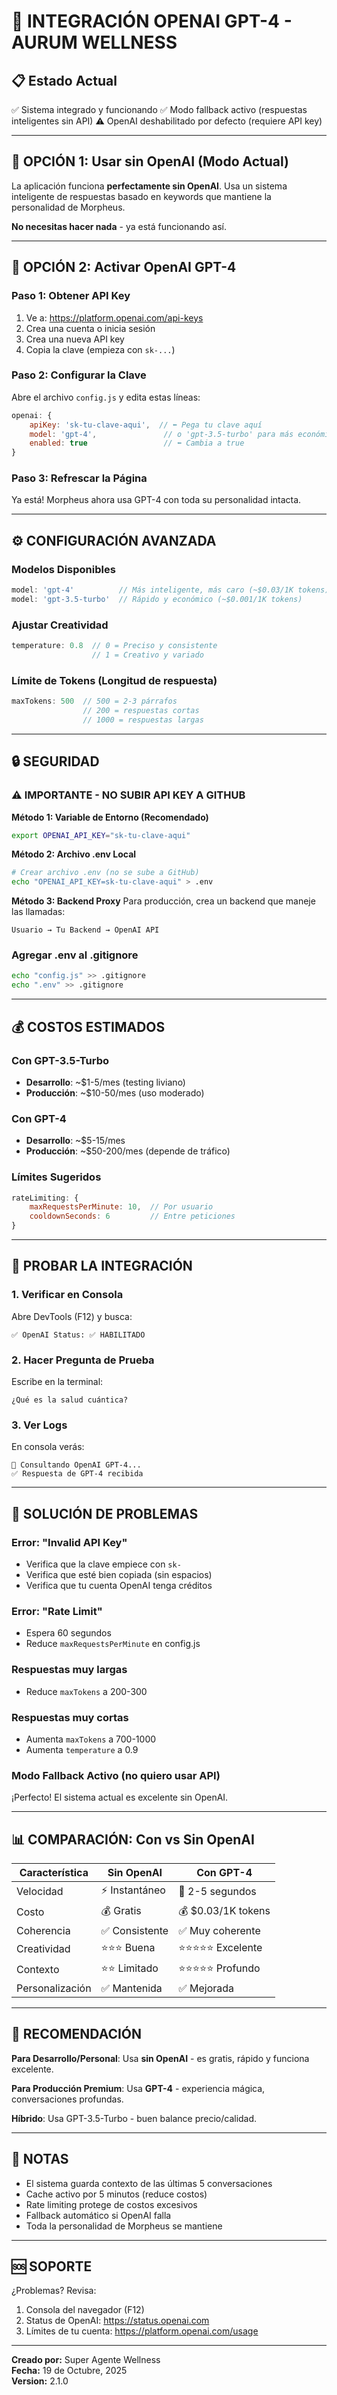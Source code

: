 # 🤖 INTEGRACIÓN OPENAI GPT-4 - AURUM WELLNESS

## 📋 Estado Actual
✅ Sistema integrado y funcionando
✅ Modo fallback activo (respuestas inteligentes sin API)
⚠️ OpenAI deshabilitado por defecto (requiere API key)

---

## 🚀 OPCIÓN 1: Usar sin OpenAI (Modo Actual)

La aplicación funciona **perfectamente sin OpenAI**. Usa un sistema inteligente de respuestas basado en keywords que mantiene la personalidad de Morpheus.

**No necesitas hacer nada** - ya está funcionando así.

---

## 🔑 OPCIÓN 2: Activar OpenAI GPT-4

### Paso 1: Obtener API Key
1. Ve a: https://platform.openai.com/api-keys
2. Crea una cuenta o inicia sesión
3. Crea una nueva API key
4. Copia la clave (empieza con `sk-...`)

### Paso 2: Configurar la Clave

Abre el archivo `config.js` y edita estas líneas:

```javascript
openai: {
    apiKey: 'sk-tu-clave-aqui',  // ⬅️ Pega tu clave aquí
    model: 'gpt-4',               // o 'gpt-3.5-turbo' para más económico
    enabled: true                 // ⬅️ Cambia a true
}
```

### Paso 3: Refrescar la Página

Ya está! Morpheus ahora usa GPT-4 con toda su personalidad intacta.

---

## ⚙️ CONFIGURACIÓN AVANZADA

### Modelos Disponibles

```javascript
model: 'gpt-4'          // Más inteligente, más caro (~$0.03/1K tokens)
model: 'gpt-3.5-turbo'  // Rápido y económico (~$0.001/1K tokens)
```

### Ajustar Creatividad

```javascript
temperature: 0.8  // 0 = Preciso y consistente
                  // 1 = Creativo y variado
```

### Límite de Tokens (Longitud de respuesta)

```javascript
maxTokens: 500  // 500 = 2-3 párrafos
                // 200 = respuestas cortas
                // 1000 = respuestas largas
```

---

## 🔒 SEGURIDAD

### ⚠️ IMPORTANTE - NO SUBIR API KEY A GITHUB

**Método 1: Variable de Entorno (Recomendado)**
```bash
export OPENAI_API_KEY="sk-tu-clave-aqui"
```

**Método 2: Archivo .env Local**
```bash
# Crear archivo .env (no se sube a GitHub)
echo "OPENAI_API_KEY=sk-tu-clave-aqui" > .env
```

**Método 3: Backend Proxy**
Para producción, crea un backend que maneje las llamadas:
```
Usuario → Tu Backend → OpenAI API
```

### Agregar .env al .gitignore
```bash
echo "config.js" >> .gitignore
echo ".env" >> .gitignore
```

---

## 💰 COSTOS ESTIMADOS

### Con GPT-3.5-Turbo
- **Desarrollo**: ~$1-5/mes (testing liviano)
- **Producción**: ~$10-50/mes (uso moderado)

### Con GPT-4
- **Desarrollo**: ~$5-15/mes
- **Producción**: ~$50-200/mes (depende de tráfico)

### Límites Sugeridos
```javascript
rateLimiting: {
    maxRequestsPerMinute: 10,  // Por usuario
    cooldownSeconds: 6         // Entre peticiones
}
```

---

## 🧪 PROBAR LA INTEGRACIÓN

### 1. Verificar en Consola
Abre DevTools (F12) y busca:
```
✅ OpenAI Status: ✅ HABILITADO
```

### 2. Hacer Pregunta de Prueba
Escribe en la terminal:
```
¿Qué es la salud cuántica?
```

### 3. Ver Logs
En consola verás:
```
🤖 Consultando OpenAI GPT-4...
✅ Respuesta de GPT-4 recibida
```

---

## 🐛 SOLUCIÓN DE PROBLEMAS

### Error: "Invalid API Key"
- Verifica que la clave empiece con `sk-`
- Verifica que esté bien copiada (sin espacios)
- Verifica que tu cuenta OpenAI tenga créditos

### Error: "Rate Limit"
- Espera 60 segundos
- Reduce `maxRequestsPerMinute` en config.js

### Respuestas muy largas
- Reduce `maxTokens` a 200-300

### Respuestas muy cortas
- Aumenta `maxTokens` a 700-1000
- Aumenta `temperature` a 0.9

### Modo Fallback Activo (no quiero usar API)
¡Perfecto! El sistema actual es excelente sin OpenAI.

---

## 📊 COMPARACIÓN: Con vs Sin OpenAI

| Característica | Sin OpenAI | Con GPT-4 |
|----------------|------------|-----------|
| Velocidad | ⚡ Instantáneo | 🐢 2-5 segundos |
| Costo | 💰 Gratis | 💰 $0.03/1K tokens |
| Coherencia | ✅ Consistente | ✅ Muy coherente |
| Creatividad | ⭐⭐⭐ Buena | ⭐⭐⭐⭐⭐ Excelente |
| Contexto | ⭐⭐ Limitado | ⭐⭐⭐⭐⭐ Profundo |
| Personalización | ✅ Mantenida | ✅ Mejorada |

---

## 🎯 RECOMENDACIÓN

**Para Desarrollo/Personal**: Usa **sin OpenAI** - es gratis, rápido y funciona excelente.

**Para Producción Premium**: Usa **GPT-4** - experiencia mágica, conversaciones profundas.

**Híbrido**: Usa GPT-3.5-Turbo - buen balance precio/calidad.

---

## 📝 NOTAS

- El sistema guarda contexto de las últimas 5 conversaciones
- Cache activo por 5 minutos (reduce costos)
- Rate limiting protege de costos excesivos
- Fallback automático si OpenAI falla
- Toda la personalidad de Morpheus se mantiene

---

## 🆘 SOPORTE

¿Problemas? Revisa:
1. Consola del navegador (F12)
2. Status de OpenAI: https://status.openai.com
3. Límites de tu cuenta: https://platform.openai.com/usage

---

**Creado por:** Super Agente Wellness  
**Fecha:** 19 de Octubre, 2025  
**Version:** 2.1.0  
